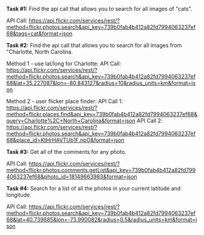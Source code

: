 **Task #1:** Find the api call that allows you to search for all images of "cats".

API Call: https://api.flickr.com/services/rest/?method=flickr.photos.search&api_key=739b0fab4b412a82fd7994063237ef68&tags=cat&format=json


**Task #2:** Find the api call that allows you to search for all images from "Charlotte, North Carolina.

Method 1 - use lat/long for Charlotte:
API Call: https://api.flickr.com/services/rest/?method=flickr.photos.search&api_key=739b0fab4b412a82fd7994063237ef68&lat=35.227087&lon=-80.843127&radius=10&radius_units=km&format=json

Method 2 - user flicker place finder:
API Call 1: https://api.flickr.com/services/rest/?method=flickr.places.find&api_key=739b0fab4b412a82fd7994063237ef68&query=Charlotte%2C+North+Carolina&format=json
API Call 2: https://api.flickr.com/services/rest/?method=flickr.photos.search&api_key=739b0fab4b412a82fd7994063237ef68&place_id=KtHrHAVTUb1F.npO&format=json

**Task #3:** Get all of the comments for any photo.

API Call: https://api.flickr.com/services/rest/?method=flickr.photos.comments.getList&api_key=739b0fab4b412a82fd7994063237ef68&photo_id=18149663983&format=json


**Task #4:** Search for a list of all the photos in your current latitude and longitude.

API Call: https://api.flickr.com/services/rest/?method=flickr.photos.search&api_key=739b0fab4b412a82fd7994063237ef68&lat=40.739885&lon=-73.990082&radius=0.5&radius_units=km&format=json
